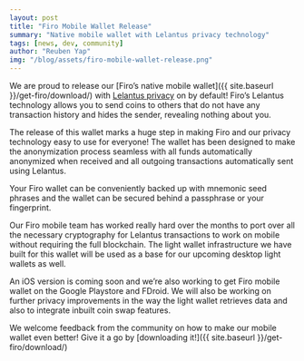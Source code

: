 ```yaml
---
layout: post
title: "Firo Mobile Wallet Release"
summary: "Native mobile wallet with Lelantus privacy technology"
tags: [news, dev, community]
author: "Reuben Yap"
img: "/blog/assets/firo-mobile-wallet-release.png"
---
```

We are proud to release our [Firo’s native mobile wallet]({{ site.baseurl }}/get-firo/download/) with [Lelantus privacy](https://eprint.iacr.org/2019/373) on by default! Firo’s Lelantus technology allows you to send coins to others that do not have any transaction history and hides the sender, revealing nothing about you.

The release of this wallet marks a huge step in making Firo and our privacy technology easy to use for everyone! The wallet has been designed to make the anonymization process seamless with all funds automatically anonymized when received and all outgoing transactions automatically sent using Lelantus.

Your Firo wallet can be conveniently backed up with mnemonic seed phrases and the wallet can be secured behind a passphrase or your fingerprint.

Our Firo mobile team has worked really hard over the months to port over all the necessary cryptography for Lelantus transactions to work on mobile without requiring the full blockchain. The light wallet infrastructure we have built for this wallet will be used as a base for our upcoming desktop light wallets as well.

An iOS version is coming soon and we’re also working to get Firo mobile wallet on the Google Playstore and FDroid. We will also be working on further privacy improvements in the way the light wallet retrieves data and also to integrate inbuilt coin swap features.

We welcome feedback from the community on how to make our mobile wallet even better! Give it a go by [downloading it!]({{ site.baseurl }}/get-firo/download/)